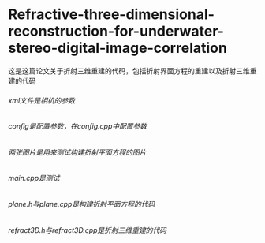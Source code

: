 # Refractive-three-dimensional-reconstruction-for-underwater-stereo-digital-image-correlation
这是这篇论文关于折射三维重建的代码，包括折射界面方程的重建以及折射三维重建的代码
###### xml文件是相机的参数
###### config是配置参数，在config.cpp中配置参数
###### 两张图片是用来测试构建折射平面方程的图片
###### main.cpp是测试
###### plane.h与plane.cpp是构建折射平面方程的代码
###### refract3D.h与refract3D.cpp是折射三维重建的代码
